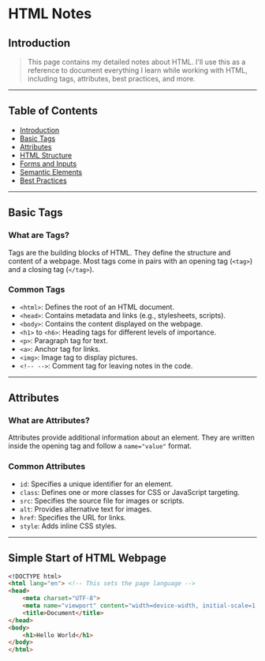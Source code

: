 # HTML Notes

## Introduction
> This page contains my detailed notes about HTML. I'll use this as a reference to document everything I learn while working with HTML, including tags, attributes, best practices, and more.

---

## Table of Contents
- [Introduction](#introduction)
- [Basic Tags](#basic-tags)
- [Attributes](#attributes)
- [HTML Structure](#html-structure)
- [Forms and Inputs](#forms-and-inputs)
- [Semantic Elements](#semantic-elements)
- [Best Practices](#best-practices)

---

## Basic Tags
### What are Tags?
Tags are the building blocks of HTML. They define the structure and content of a webpage. Most tags come in pairs with an opening tag (`<tag>`) and a closing tag (`</tag>`).

### Common Tags
- `<html>`: Defines the root of an HTML document.
- `<head>`: Contains metadata and links (e.g., stylesheets, scripts).
- `<body>`: Contains the content displayed on the webpage.
- `<h1>` to `<h6>`: Heading tags for different levels of importance.
- `<p>`: Paragraph tag for text.
- `<a>`: Anchor tag for links.
- `<img>`: Image tag to display pictures.
- `<!-- -->`: Comment tag for leaving notes in the code.

---

## Attributes
### What are Attributes?
Attributes provide additional information about an element. They are written inside the opening tag and follow a `name="value"` format.

### Common Attributes
- `id`: Specifies a unique identifier for an element.
- `class`: Defines one or more classes for CSS or JavaScript targeting.
- `src`: Specifies the source file for images or scripts.
- `alt`: Provides alternative text for images.
- `href`: Specifies the URL for links.
- `style`: Adds inline CSS styles.

---

## Simple Start of HTML Webpage
```md 
<!DOCTYPE html>
<html lang="en"> <!-- This sets the page language -->
<head>
    <meta charset="UTF-8"> 
    <meta name="viewport" content="width=device-width, initial-scale=1.0">
    <title>Document</title>
</head>
<body>
    <h1>Hello World</h1>
</body>
</html>
```

